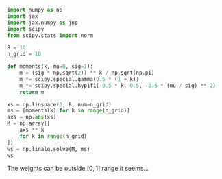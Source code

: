 ```python
import numpy as np
import jax
import jax.numpy as jnp
import scipy
from scipy.stats import norm
```

```python
B = 10
n_grid = 10
```

```python
def moments(k, mu=0, sig=1):
    m = (sig * np.sqrt(2)) ** k / np.sqrt(np.pi)
    m *= scipy.special.gamma(0.5 * (1 + k))
    m *= scipy.special.hyp1f1(-0.5 * k, 0.5, -0.5 * (mu / sig) ** 2)
    return m
```

```python
xs = np.linspace(0, B, num=n_grid)
ms = [moments(k) for k in range(n_grid)]
axs = np.abs(xs)
M = np.array([
    axs ** k
    for k in range(n_grid)
])
ws = np.linalg.solve(M, ms)
ws
```

The weights can be outside $[0,1]$ range it seems...

